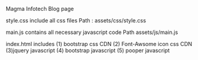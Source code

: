 Magma Infotech Blog page

style.css include all css files
Path : assets/css/style.css

main.js contains all necessary javascript code
Path assets/js/main.js

index.html includes 
(1) bootstrap css CDN
(2) Font-Awsome icon css CDN
(3)jquery javascript
(4) bootstrap javascript
(5) pooper javascript
